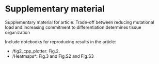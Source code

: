 # Supplementary material
Supplementary material for article: Trade-off between reducing mutational load and increasing commitment to differentiation determines tissue organization

Include notebooks for reproducing results in the article:
* /fig2_cpp_plotter: Fig.2.
* /Heatmaps*: Fig.3 and Fig.S2 and Fig.S3
